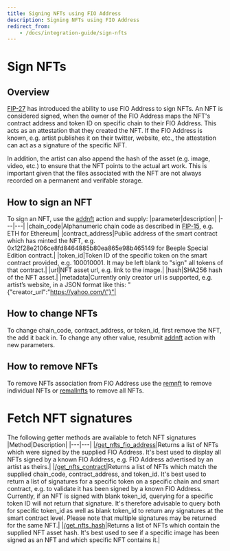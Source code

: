 ```yaml
---
title: Signing NFTs using FIO Address
description: Signing NFTs using FIO Address
redirect_from:
    - /docs/integration-guide/sign-nfts
---
```


# Sign NFTs
## Overview
[FIP-27](https://github.com/fioprotocol/fips/blob/master/fip-0027.md) has introduced the ability to use FIO Address to sign NFTs. An NFT is considered signed, when the owner of the FIO Address maps the NFT's contract address and token ID on specific chain to their FIO Address. This acts as an attestation that they created the NFT. If the FIO Address is known, e.g. artist publishes it on their twitter, website, etc., the attestation can act as a signature of the specific NFT.

In addition, the artist can also append the hash of the asset (e.g. image, video, etc.) to ensure that the NFT points to the actual art work. This is important given that the files associated with the NFT are not always recorded on a permanent and verifable storage.

## How to sign an NFT
To sign an NFT, use the [addnft]({{site.baseurl}}/pages/api/fio-api/#options-addnft) action and supply:
|parameter|description|
|---|---|
|chain_code|Alphanumeric chain code as described in [FIP-15](https://github.com/fioprotocol/fips/blob/master/fip-0015.md), e.g. ETH for Ethereum|
|contract_address|Public address of the smart contract which has minted the NFT, e.g. 0x12f28e2106ce8fd8464885b80ea865e98b465149 for Beeple Special Edition contract.|
|token_id|Token ID of the specific token on the smart contract provided, e.g. 100010001. It may be left blank to "sign" all tokens of that contract.|
|url|NFT asset url, e.g. link to the image.|
|hash|SHA256 hash of the NFT asset.|
|metadata|Currently only creator url is supported, e.g. artist’s website, in a JSON format like this: "{\"creator_url\":\"https://yahoo.com/\"}"|

## How to change NFTs
To change chain_code, contract_address, or token_id, first remove the NFT, the add it back in. To change any other value, resubmit [addnft]({{site.baseurl}}/pages/api/fio-api/#options-addnft) action with new parameters.

## How to remove NFTs
To remove NFTs association from FIO Address use the [remnft]({{site.baseurl}}/pages/api/fio-api/#options-remnft) to remove individual NFTs or [remallnfts]({{site.baseurl}}/pages/api/fio-api/#options-remallnfts) to remove all NFTs.

# Fetch NFT signatures
The following getter methods are available to fetch NFT signatures
|Method|Description|
|---|---|
|[/get_nfts_fio_address]({{site.baseurl}}/pages/api/fio-api/#post-/get_nfts_fio_address)|Returns a list of NFTs which were signed by the supplied FIO Address. It's best used to display all NFTs signed by a known FIO Address, e.g. FIO Address advertised by an artist as theirs.|
|[/get_nfts_contract]({{site.baseurl}}/pages/api/fio-api/#post-/get_nfts_contract)|Returns a list of NFTs which match the supplied chain_code, contract_address, and token_id. It's best used to return a list of signatures for a specific token on a specific chain and smart contract, e.g. to validate it has been signed by a known FIO Address. Currently, if an NFT is signed with blank token_id, querying for a specific token ID will not return that signature. It's therefore advisable to query both for specific token_id as well as blank token_id to return any signatures at the smart contract level.  Please note that multiple signatures may be returned for the same NFT.|
|[/get_nfts_hash]({{site.baseurl}}/pages/api/fio-api/#post-/get_nfts_hash)|Returns a list of NFTs which contain the supplied NFT asset hash. It's best used to see if a specific image has been signed as an NFT and which specific NFT contains it.|
